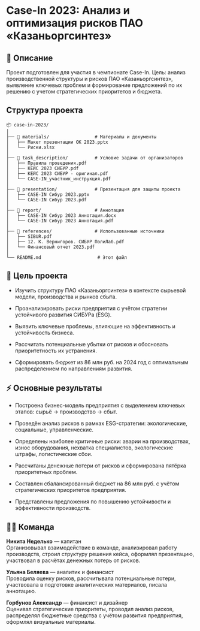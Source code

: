 # Case-In 2023: Анализ и оптимизация рисков ПАО «Казаньоргсинтез»

## 📄 Описание

Проект подготовлен для участия в чемпионате Case-In. 
Цель: анализ производственной структуры и рисков ПАО «Казаньоргсинтез», выявление ключевых проблем и формирование предложений по их решению с учетом стратегических приоритетов и бюджета.

## Структура проекта 

```
📦 case-in-2023/
│
├── 📂 materials/                 # Материалы и документы
│   ├── Макет презентации ОК 2023.pptx
│   └── Риски.xlsx
│
├── 📂 task_description/          # Условие задачи от организаторов
│   ├── Правила проведения.pdf
│   ├── КЕЙС 2023 СИБУР.pdf
│   ├── КЕЙС 2023 СИБУР - оригинал.pdf
│   └── CASE-IN_участник_инструкция.pdf
│
├── 📂 presentation/              # Презентация для защиты проекта
│   ├── CASE-IN Сибур 2023.pptx
│   └── CASE-IN Сибур 2023.pdf
│
├── 📂 report/                    # Аннотация
│   ├── CASE-IN Сибур 2023 Аннотация.docx
│   └── CASE-IN Сибур 2023 Аннотация.pdf
│
├── 📂 references/                # Использованные источники
│   ├── SIBUR.pdf
│   ├── 12. К. Вернигоров. СИБУР ПолиЛаб.pdf
│   └── Финансовый отчет 2023.pdf
│
└── README.md                     # Этот файл
```

## 📌 Цель проекта

- Изучить структуру ПАО «Казаньоргсинтез» в контексте сырьевой модели, производства и рынков сбыта.
    
- Проанализировать риски предприятия с учётом стратегии устойчивого развития СИБУРа (ESG).
    
- Выявить ключевые проблемы, влияющие на эффективность и устойчивость бизнеса.
    
- Рассчитать потенциальные убытки от рисков и обосновать приоритетность их устранения.
    
- Сформировать бюджет из 86 млн руб. на 2024 год с оптимальным распределением по направлениям развития.

## ⚡ Основные результаты

- Построена бизнес-модель предприятия с выделением ключевых этапов: сырьё → производство → сбыт.
	
- Проведён анализ рисков в рамках ESG-стратегии: экологические, социальные, управленческие.
    
- Определены наиболее критичные риски: аварии на производствах, износ оборудования, нехватка специалистов, экологические штрафы, логистические сбои.
    
- Рассчитаны денежные потери от рисков и сформирована пятёрка приоритетных проблем.
    
- Составлен сбалансированный бюджет на 86 млн руб. с учётом стратегических приоритетов предприятия.
    
- Представлены предложения по повышению устойчивости и эффективности производств.

## 🧑‍💻 Команда

**Никита Неделько** — капитан  
Организовывал взаимодействие в команде, анализировал работу производств, строил структуру решения кейса, оформлял презентацию, участвовал в расчётах денежных потерь от рисков.

**Ульяна Беляева** — аналитик и финансист  
Проводила оценку рисков, рассчитывала потенциальные потери, участвовала в подготовке аналитических материалов, писала аннотацию.

**Горбунов Александр** — финансист и дизайнер  
Оценивал стратегические приоритеты, проводил анализ рисков, распределял бюджетные средства с учётом развития предприятия, оформлял визуальные материалы.
